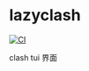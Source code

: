 # lazyclash

[![CI](https://github.com//lazyclash/workflows/CI/badge.svg)](https://github.com//lazyclash/actions)

clash tui 界面
